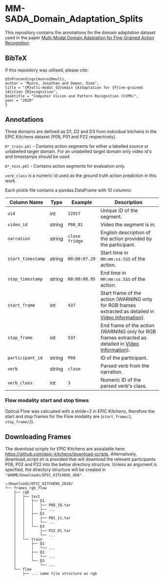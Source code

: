 # MM-SADA_Domain_Adaptation_Splits
This repository contains the annotations for the domain adaptation dataset used in the paper [Multi-Modal Domain Adaptation for Fine-Grained Action Recognition](https://arxiv.org/abs/2001.09691). 


## BibTeX
If this repository was utilised, please cite:
```
@InProceedings{munro20multi,
author = "Munro, Jonathan and Damen, Dima",
title = "{M}ulti-modal {D}omain {A}daptation for {F}ine-grained {A}ction {R}ecognition",
booktitle = "Computer Vision and Pattern Recognition (CVPR)",
year = "2020"
}
```

## Annotations
Three domains are defined as D1, D2 and D3 from individual kitchens in the EPIC Kitchens dataset (P08, P01 and P22 respectively).

`D*_train.pkl` - Contains action segments for either a labelled source or unlabelled target domain. For an unlabelled target domain only video id's and timestamps should be used.

`D*_test.pkl`  - Contains action segments for evaluation only.

`verb_class` is a numeric id used as the ground truth action prediction in this work.

Each pickle file contains a pandas.DataFrame with 10 columns:

| Column Name         | Type                         | Example          | Description                                                                                                           |
| ------------------- | ---------------------------- | ---------------- | --------------------------------------------------------------------------------------------------------------------- |
| `uid`               | int                          | `12917`           | Unique ID of the segment.                                                                                             |
| `video_id`          | string                       | `P08_01`         | Video the segment is in.                                                                                              |
| `narration`         | string                       | `close fridge`   | English description of the action provided by the participant.                                                        |
| `start_timestamp`   | string                       | `00:00:07.29`   | Start time in `HH:mm:ss.SSS` of the action.                                                                           |
| `stop_timestamp`    | string                       | `00:00:08.95`   | End time in `HH:mm:ss.SSS` of the action.                                                                             |
| `start_frame`       | int                          | `437`          | Start frame of the action (WARNING only for RGB frames extracted as detailed in [Video Information](https://github.com/epic-kitchens/annotations/#video-information)). |
| `stop_frame`        | int                          | `537`          | End frame of the action (WARNING only for RGB frames  extracted as detailed in [Video Information](https://github.com/epic-kitchens/annotations/#video-information)).  |
| `participant_id`    | string                       | `P08`            | ID of the participant.                                                                                                |
| `verb`              | string                       | `close`          | Parsed verb from the narration.                                                                                       |
| `verb_class`        | int                          | `3`              | Numeric ID of the parsed verb's class.          

### Flow modality start and stop times
Optical Flow was calcuated with a stride=2 in EPIC Kitchens, therefore the start and stop frames for the Flow modality are (`start_frame/2`, `stop_frame/2`).

## Downloading Frames
The download scripts for EPIC Kitchens are avaialable here: https://github.com/epic-kitchens/download-scripts. Alternatively, download_script.sh is provided that will download the relevent participants P08, P02 and P22 into the below directory structure. Unless an argument is specfied, the directory structure will be created in `"$HOME/Downloads/EPIC_KITCHENS_UDA"`.


```
~/Downloads/EPIC_KITCHENS_2018/
└── frames_rgb_flow
    ├── rgb
    │   ├── test
    │   │   ├── D1
    │   │   │   ├── P08_10.tar
    │   │   │   ├── ...
    │   │   ├── D2
    │   │   │   ├── P01_11.tar
    │   │   │   └── ...
    │   │   └── D3
    │   │       ├── P22_01.tar
    │   │       └── ...
    │   └── train
    │       ├── D1
    │       │   └── ...
    │       ├── D2
    │       │   └── ...
    │       └── D3
    │           └── ...
    └── flow
        ├── ... same file structure as rgb

```
